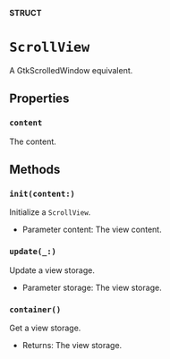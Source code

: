 **STRUCT**

# `ScrollView`

A GtkScrolledWindow equivalent.

## Properties
### `content`

The content.

## Methods
### `init(content:)`

Initialize a `ScrollView`.
- Parameter content: The view content.

### `update(_:)`

Update a view storage.
- Parameter storage: The view storage.

### `container()`

Get a view storage.
- Returns: The view storage.
